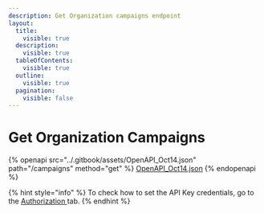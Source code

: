```yaml
---
description: Get Organization campaigns endpoint
layout:
  title:
    visible: true
  description:
    visible: true
  tableOfContents:
    visible: true
  outline:
    visible: true
  pagination:
    visible: false
---
```


# Get Organization Campaigns

{% openapi src="../.gitbook/assets/OpenAPI_Oct14.json" path="/campaigns" method="get" %}
[OpenAPI_Oct14.json](../.gitbook/assets/OpenAPI_Oct14.json)
{% endopenapi %}

{% hint style="info" %}
To check how to set the API Key credentials, go to the [Authorization ](authorization.md)tab.
{% endhint %}

